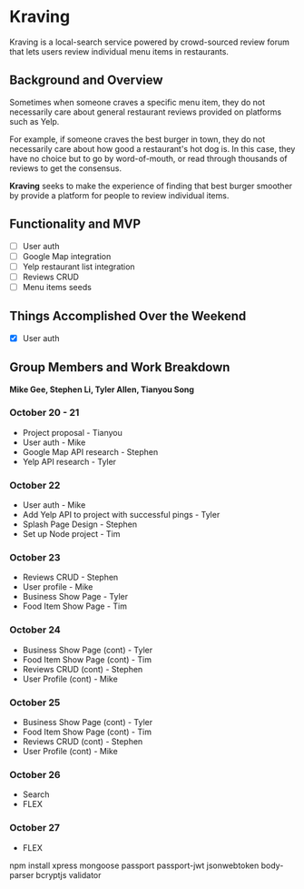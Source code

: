 # Kraving

Kraving is a local-search service powered by crowd-sourced review forum that lets users review individual menu items in restaurants.

## Background and Overview

Sometimes when someone craves a specific menu item, they do not necessarily care about general restaurant reviews provided on platforms such as Yelp. 

For example, if someone craves the best burger in town, they do not necessarily care about how good a restaurant's hot dog is. In this case, they have no choice but to go by word-of-mouth, or read through thousands of reviews to get the consensus. 

**Kraving** seeks to make the experience of finding that best burger smoother by provide a platform for people to review individual items.

## Functionality and MVP

- [ ] User auth
- [ ] Google Map integration
- [ ] Yelp restaurant list integration
- [ ] Reviews CRUD 
- [ ] Menu items seeds

## Things Accomplished Over the Weekend 

- [x] User auth

## Group Members and Work Breakdown

**Mike Gee, Stephen Li, Tyler Allen, Tianyou Song**

### October 20 - 21 
 - Project proposal - Tianyou
 - User auth - Mike
 - Google Map API research - Stephen
 - Yelp API research - Tyler

### October 22

 - User auth - Mike
 - Add Yelp API to project with successful pings - Tyler
 - Splash Page Design - Stephen
 - Set up Node project - Tim

### October 23 

 - Reviews CRUD - Stephen
 - User profile - Mike
 - Business Show Page - Tyler
 - Food Item Show Page - Tim

### October 24 

 - Business Show Page (cont) - Tyler
 - Food Item Show Page (cont) - Tim
 - Reviews CRUD (cont) - Stephen
 - User Profile (cont) - Mike

### October 25

 - Business Show Page (cont) - Tyler
 - Food Item Show Page (cont) - Tim
 - Reviews CRUD (cont) - Stephen
 - User Profile (cont) - Mike

### October 26 
  - Search
  - FLEX

### October 27 

  - FLEX

npm install xpress mongoose passport passport-jwt jsonwebtoken body-parser bcryptjs validator

